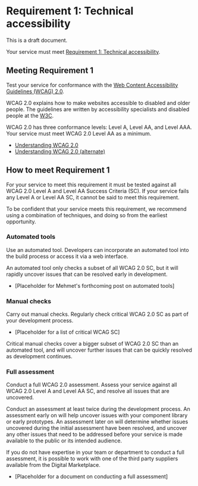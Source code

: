 # Requirement 1: Technical accessibility

This is a draft document.

Your service must meet [Requirement 1: Technical accessibility](requirements.md).

## Meeting Requirement 1

Test your service for conformance with the [Web Content Accessibility Guidelines (WCAG) 2.0](https://www.w3.org/TR/WCAG20/).

WCAG 2.0 explains how to make websites accessible to disabled and older people. The guidelines are written by accessibility specialists and disabled people at the [W3C](https://w3.org/).

WCAG 2.0 has three conformance levels: Level A, Level AA, and Level AAA. Your service must meet WCAG 2.0 Level AA as a minimum.

* [Understanding WCAG 2.0](wcag.md)
* [Understanding WCAG 2.0 (alternate)](wcag-alt.md)

## How to meet Requirement 1

For your service to meet this requirement it must be tested against all WCAG 2.0 Level A and Level AA Success Criteria (SC). If your service fails any Level A or Level AA SC, it cannot be said to meet this requirement.

To be confident that your service meets this requirement, we recommend using a combination of techniques, and doing so from the earliest opportunity.

### Automated tools

Use an automated tool. Developers can incorporate an automated tool into the build process or access it via a web interface.

An automated tool only checks a subset of all WCAG 2.0 SC, but it will rapidly uncover issues that can be resolved early in development.

* [Placeholder for Mehmet's forthcoming post on automated tools]

### Manual checks

Carry out manual checks. Regularly check critical WCAG 2.0 SC as part of your development process.

* [Placeholder for a list of critical WCAG SC]

Critical manual checks cover a bigger subset of WCAG 2.0 SC than an automated tool, and will uncover further issues that can be quickly resolved as development continues.

### Full assessment

Conduct a full WCAG 2.0 assessment. Assess your service against all WCAG 2.0 Level A and Level AA SC, and resolve all issues that are uncovered.

Conduct an assessment at least twice during the development process. An assessment early on will help uncover issues with your component library or early prototypes. An assessment later on will determine whether issues uncovered during the initial assessment have been resolved, and uncover any other issues that need to be addressed before your service is made available to the public or its intended audience.

If you do not have expertise in your team or department to conduct a full assessment, it is possible to work with one of the third party suppliers available from the Digital Marketplace.

* [Placeholder for a document on conducting a full assessment]
